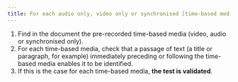 ```yaml
---
title: For each audio only, video only or synchronised [time-based media](#time-based-media-audio-video-and-synchronised), does the adjacent text content clearly identify the [time-based media](#time-based-media-audio-video-and-synchronised) (excluding special cases)?
---
```


1. Find in the document the pre-recorded time-based media (video, audio or synchronised only).
2. For each time-based media, check that a passage of text (a title or paragraph, for example) immediately preceding or following the time-based media enables it to be identified.
3. If this is the case for each time-based media, **the test is validated**.
